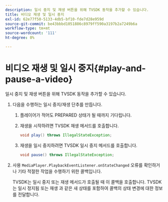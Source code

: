 ```yaml
---
description: 일시 중지 및 재생 버튼을 위해 TVSDK 동작을 추가할 수 있습니다.
title: 비디오 재생 및 일시 중지
exl-id: 62e77f50-5133-4db5-bf10-fde7d28e959d
source-git-commit: be43bbbd1051886c8979ff590a3197b2a7249b6a
workflow-type: tm+mt
source-wordcount: '111'
ht-degree: 0%

---
```


# 비디오 재생 및 일시 중지{#play-and-pause-a-video}

일시 중지 및 재생 버튼을 위해 TVSDK 동작을 추가할 수 있습니다.

1. 다음을 수행하는 일시 중지/재생 단추를 만듭니다.
   1. 플레이어가 적어도 PREPARED 상태가 될 때까지 기다립니다.
   1. 재생을 시작하려면 TVSDK 재생 메서드를 호출합니다.

      ```java
      void play() throws IllegalStateException;
      ```

   1. 재생을 일시 중지하려면 TVSDK 일시 중지 메서드를 호출합니다.

      ```java
      void pause() throws IllegalStateException;
      ```

1. 사용 `MediaPlayer.PlaybackEventListener.onStateChanged` 오류를 확인하거나 기타 적절한 작업을 수행하기 위한 콜백입니다.

   TVSDK는 일시 중지 또는 재생 메서드가 호출될 때 이 콜백을 호출합니다. TVSDK는 일시 정지됨 또는 재생 과 같은 새 상태를 포함하여 콜백의 상태 변경에 대한 정보를 전달합니다.
